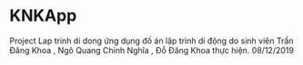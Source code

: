 # KNKApp
Project Lap trinh di dong
ứng dụng đồ án lập trình di động do sinh viên Trần Đăng Khoa , Ngô Quang Chính Nghĩa , Đỗ Đăng Khoa thực hiện. 08/12/2019
